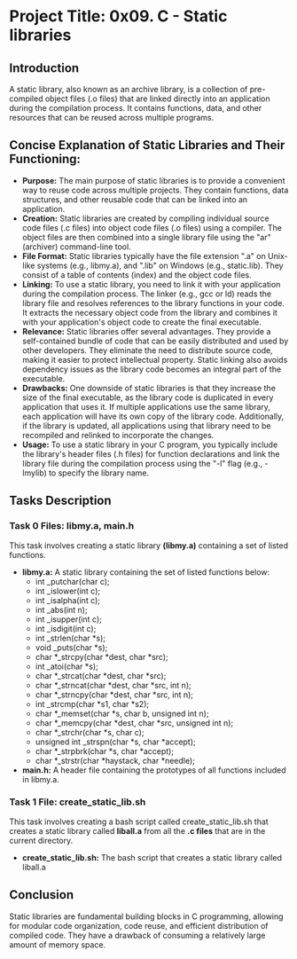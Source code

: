 # Project Title: 0x09. C - Static libraries

## Introduction 
A static library, also known as an archive library, is a collection of pre-compiled object files (.o files) that are linked directly into an application during the compilation process. It contains functions, data, and other resources that can be reused across multiple programs.

## Concise Explanation of Static Libraries and Their Functioning:
- **Purpose:** The main purpose of static libraries is to provide a convenient way to reuse code across multiple projects. They contain functions, data structures, and other reusable code that can be linked into an application.
- **Creation:** Static libraries are created by compiling individual source code files (.c files) into object code files (.o files) using a compiler. The object files are then combined into a single library file using the "ar" (archiver) command-line tool. 
- **File Format:** Static libraries typically have the file extension ".a" on Unix-like systems (e.g., libmy.a), and ".lib" on Windows (e.g., static.lib). They consist of a table of contents (index) and the object code files.
- **Linking:** To use a static library, you need to link it with your application during the compilation process. The linker (e.g., gcc or ld) reads the library file and resolves references to the library functions in your code. It extracts the necessary object code from the library and combines it with your application's object code to create the final executable.
- **Relevance:** Static libraries offer several advantages. They provide a self-contained bundle of code that can be easily distributed and used by other developers. They eliminate the need to distribute source code, making it easier to protect intellectual property. Static linking also avoids dependency issues as the library code becomes an integral part of the executable. 
- **Drawbacks:** One downside of static libraries is that they increase the size of the final executable, as the library code is duplicated in every application that uses it. If multiple applications use the same library, each application will have its own copy of the library code. Additionally, if the library is updated, all applications using that library need to be recompiled and relinked to incorporate the changes. 
- **Usage:** To use a static library in your C program, you typically include the library's header files (.h files) for function declarations and link the library file during the compilation process using the "-l" flag (e.g., -lmylib) to specify the library name.

## Tasks Description

### Task 0 Files: libmy.a, main.h

This task involves creating a static library **(libmy.a)** containing a set of listed functions.
- **libmy.a:** A static library containing the set of listed functions below:
  - int _putchar(char c);
  - int _islower(int c);
  - int _isalpha(int c);
  - int _abs(int n);
  - int _isupper(int c);
  - int _isdigit(int c);
  - int _strlen(char *s);
  - void _puts(char *s);
  - char *_strcpy(char *dest, char *src);
  - int _atoi(char *s);
  - char *_strcat(char *dest, char *src);
  - char *_strncat(char *dest, char *src, int n);
  - char *_strncpy(char *dest, char *src, int n);
  - int _strcmp(char *s1, char *s2);
  - char *_memset(char *s, char b, unsigned int n);
  - char *_memcpy(char *dest, char *src, unsigned int n);
  - char *_strchr(char *s, char c);
  - unsigned int _strspn(char *s, char *accept);
  - char *_strpbrk(char *s, char *accept);
  - char *_strstr(char *haystack, char *needle);
- **main.h:** A header file containing the prototypes of all functions included in libmy.a.

### Task 1 File: create_static_lib.sh

This task involves creating a bash script called create_static_lib.sh that creates a static library called **liball.a** from all the **.c files** that are in the current directory.
- **create_static_lib.sh:** The bash script that creates a static library called liball.a

## Conclusion
Static libraries are fundamental building blocks in C programming, allowing for modular code organization, code reuse, and efficient distribution of compiled code. They have a drawback of consuming a relatively large amount of memory space.
